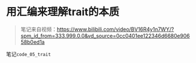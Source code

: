 # 用汇编来理解trait的本质

> 笔记来自视频：https://www.bilibili.com/video/BV16R4y1n7WY/?spm_id_from=333.999.0.0&vd_source=0cc0401ee122346d6680e90658b0ed1a
>

笔记`code_05_trait`



























